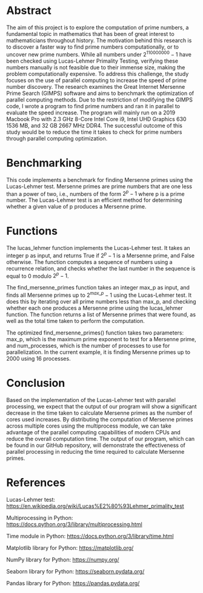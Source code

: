 # Abstract
The aim of this project is to explore the computation of prime numbers, a fundamental topic in mathematics that has been of great interest to mathematicians throughout history. The motivation behind this research is to discover a faster way to find prime numbers computationally, or to uncover new prime numbers. While all numbers under $2^{110000000}-1$ have been checked using Lucas-Lehmer Primality Testing, verifying these numbers manually is not feasible due to their immense size, making the problem computationally expensive. To address this challenge, the study focuses on the use of parallel computing to increase the speed of prime number discovery. The research examines the Great Internet Mersenne Prime Search (GIMPS) software and aims to benchmark the optimization of parallel computing methods. Due to the restriction of modifying the GIMPS code, I wrote a program to find prime numbers and ran it in parallel to evaluate the speed increase. The program will mainly run on a 2019 Macbook Pro with 2.3 GHz 8-Core Intel Core i9, Intel UHD Graphics 630 1536 MB, and 32 GB 2667 MHz DDR4. The successful outcome of this study would be to reduce the time it takes to check for prime numbers through parallel computing optimization.

# Benchmarking
This code implements a benchmark for finding Mersenne primes using the Lucas-Lehmer test. Mersenne primes are prime numbers that are one less than a power of two, i.e., numbers of the form $2^p - 1$ where p is a prime number. The Lucas-Lehmer test is an efficient method for determining whether a given value of p produces a Mersenne prime.


# Functions
The lucas_lehmer function implements the Lucas-Lehmer test. It takes an integer p as input, and returns True if $2^p - 1$ is a Mersenne prime, and False otherwise. The function computes a sequence of numbers using a recurrence relation, and checks whether the last number in the sequence is equal to 0 modulo $2^p - 1$.

The find_mersenne_primes function takes an integer max_p as input, and finds all Mersenne primes up to $2^{max\_p} - 1$ using the Lucas-Lehmer test. It does this by iterating over all prime numbers less than max_p, and checking whether each one produces a Mersenne prime using the lucas_lehmer function. The function returns a list of Mersenne primes that were found, as well as the total time taken to perform the computation.

The optimized find_mersenne_primes() function takes two parameters: max_p, which is the maximum prime exponent to test for a Mersenne prime, and num_processes, which is the number of processes to use for parallelization. In the current example, it is finding Mersenne primes up to 2000 using 16 processes.
# Conclusion
Based on the implementation of the Lucas-Lehmer test with parallel processing, we expect that the output of our program will show a significant decrease in the time taken to calculate Mersenne primes as the number of cores used increases. By distributing the computation of Mersenne primes across multiple cores using the multiprocess module, we can take advantage of the parallel computing capabilities of modern CPUs and reduce the overall computation time. The output of our program, which can be found in our GitHub repository, will demonstrate the effectiveness of parallel processing in reducing the time required to calculate Mersenne primes.

# References
Lucas-Lehmer test: https://en.wikipedia.org/wiki/Lucas%E2%80%93Lehmer_primality_test

Multiprocessing in Python: https://docs.python.org/3/library/multiprocessing.html

Time module in Python: https://docs.python.org/3/library/time.html

Matplotlib library for Python: https://matplotlib.org/

NumPy library for Python: https://numpy.org/

Seaborn library for Python: https://seaborn.pydata.org/

Pandas library for Python: https://pandas.pydata.org/
